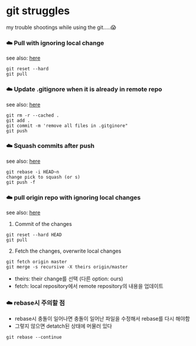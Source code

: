 git struggles
=======
my trouble shootings while using the git.....:scream:  

### :cloud: Pull with ignoring local change
see also: [here](https://stackoverflow.com/questions/4157189/git-pull-while-ignoring-local-changes)
```
git reset --hard
git pull
```

### :cloud: Update .gitignore when it is already in remote repo
see also: [here](https://stackoverflow.com/questions/7927230/remove-directory-from-remote-repository-after-adding-them-to-gitignore)
```
git rm -r --cached .
git add .
git commit -m 'remove all files in .gitginore"
git push
```

### :cloud: Squash commits after push
see also: [here](https://stackoverflow.com/questions/5667884/how-to-squash-commits-in-git-after-they-have-been-pushed)
```
git rebase -i HEAD~n
change pick to squash (or s)
git push -f
```

### :cloud: pull origin repo with ignoring local changes
see also: [here](https://stackoverflow.com/questions/1125968/how-do-i-force-git-pull-to-overwrite-local-files)
1. Commit of the changes
```
git reset --hard HEAD
git pull
```
2. Fetch the changes, overwrite local changes
```
git fetch origin master
git merge -s recursive -X theirs origin/master 
```
* theirs: their change를 선택 (다른 option: ours)
* fetch: local repository에서 remote repository의 내용을 업데이트

### :cloud: rebase시 주의할 점
* rebase시 충돌이 일어나면 충돌이 일어난 파일을 수정해서 rebase를 다시 해야함
* 그렇지 않으면 detatch된 상태에 머물러 있다
```
git rebase --continue
```